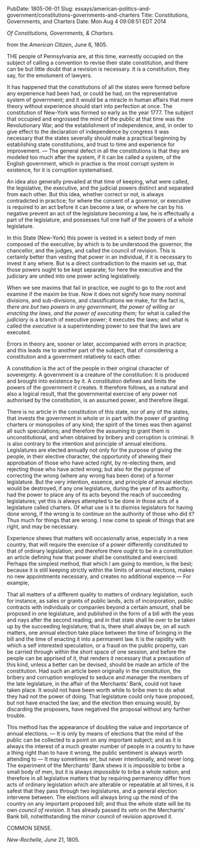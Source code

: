 PubDate: 1805-06-01
Slug: essays/american-politics-and-government/constitutions-governments-and-charters
Title: Constitutions, Governments, and Charters
Date: Mon Aug  4 09:08:51 EDT 2014

   *Of Constitutions, Governments, & Charters.*
   
   from the *American Citizen*, June 6, 1805.

   THE people of Pennsylvania are, at this time, earnestly occupied on the
   subject of calling a convention to revise their state constitution, and
   there can be but little doubt that a revision is necessary. It is a
   constitution, they say, for the emolument of lawyers.

   It has happened that the constitutions of all the states were formed
   before any experience had been had, or could be had, on the representative system of
   government; and it would be a miracle in human affairs that mere theory
   without experience should start into perfection at once. The constitution
   of New-York was formed so early as the year 1777. The subject that occupied 
   and engrossed the mind of the public at that
   time was the Revolutionary War, and the establishment of independence, and,
   in order to give effect to the declaration of independence by congress it
   was necessary that the states severally should make a practical beginning
   by establishing state constitutions, and trust to time and experience for
   improvement. &mdash; The general defect in all the constitutions is that they are
   modeled too much after the system, if it can be called a system, of the
   English government, which in practise is the most corrupt system in
   existence, for it is corruption systematised.

   An idea also generally prevailed at that time of keeping, what were called,
   the legislative, the executive, and the judicial powers distinct and
   separated from each other. But this idea, whether correct or not, is
   always contradicted in practice; for where the consent of a governor, or
   executive is required to an act before it can become a law, or where he
   can by his negative prevent an act of the legislature becoming a law, he
   is effectually a part of the legislature, and possesses full one half of
   the powers of a whole legislature.

   In this State (New-York) this power is vested in a select body of men
   composed of the executive, by which is to be understood the governor, the
   chancellor, and the judges, and called the council of revision. This is
   certainly better than vesting that power in an individual, if it is
   necessary to invest it any where. But is a direct contradiction to the
   maxim set up, that those powers ought to be kept separate; for here the
   executive and the judiciary are united into one power acting legislatively.

   When we see maxims that fail in practice, we ought to go to the root and
   examine if the maxim be true. Now it does not signify how many nominal
   divisions, and sub-divisions, and classifications we make, for the fact
   is, *there are but two powers in any government, the power of willing or
   enacting the laws, and the power of executing them;* for what is called the
   *judiciary* is a branch of executive power; it executes the laws; and what
   is called the *executive* is a superintending power to see that the laws are
   executed.

   Errors in theory are, sooner or later, accompanied with errors in
   practice; and this leads me to another part of the subject, that of
   considering a constitution and a government relatively to each other.

   A constitution is the act of the people in their original character of
   sovereignty. A government is a creature of the constitution: It is
   produced and brought into existence by it. A constitution defines and
   limits the powers of the government it creates. It therefore follows, as a
   natural and also a logical result, that the governmental exercise of any
   power not authorised by the constitution, is an assumed power, and
   therefore illegal.

   There is no article in the constitution of this state, nor of any of the
   states, that invests the government in whole or in part with the power of
   granting charters or monopolies of any kind; the spirit of the times was
   then against all such speculations; and therefore the assuming to grant
   them is unconstitutional, and when obtained by bribery and corruption is
   criminal. It is also contrary to the intention and principle of annual
   elections. Legislatures are elected annually not only for the purpose of giving the
   people, in their elective character, the opportunity of shewing their
   approbation of those who have acted right, by re-electing them, and
   rejecting those who have acted wrong; but also for the purpose of
   correcting the wrong (where any wrong has been done) of a former
   legislature. But the very intention, essence, and principle of annual
   election would be destroyed, if any one legislature, during the year of its
   authority, had the power to place any of its acts beyond the reach of
   succeeding legislatures; yet this is always attempted to be done in those
   acts of a legislature called charters. Of what use is it to dismiss legislators 
   for having done wrong, if the
   wrong is to continue on the authority of those who did it? Thus much for
   things that are wrong. I now come to speak of things that are right, and
   may be necessary.

   Experience shews that matters will occasionally arise, especially in a new
   country, that will require the exercise of a power differently constituted
   to that of ordinary legislation; and therefore there ought to be in a
   constitution an article defining how that power shall be constituted and
   exercised. Perhaps the simplest method, that which I am going to mention,
   is the best; because it is still keeping strictly within the limits of
   annual elections, makes no new appointments necessary, and creates no
   additional expence &mdash; For example,

   That all matters of a different quality to matters of ordinary
   legislation, such for instance, as sales or grants of public lands, acts
   of incorporation, public contracts with individuals or companies beyond a
   certain amount, shall be proposed in one legislature, and published in the
   form of a bill with the yeas and nays after the second reading; and in
   that state shall lie over to be taken up by the succeeding legislature;
   that is, there shall always be, on all such matters, one annual election
   take place between the time of bringing in the bill and the time
   of enacting it into a permanent law. It is the rapidity with which a self 
   interested speculation, or a fraud on
   the public property, can be carried through within the short space of one
   session, and before the people can be apprised of it, that renders it
   necessary that a precaution of this kind, unless a better can be devised,
   should be made an article of the constitution. Had such an article been 
   originally in the constitution, the bribery and
   corruption employed to seduce and manager the members of the late
   legislature, in the affair of the Merchants' Bank, could not have taken
   place. It would not have been worth while to bribe men to do what they had
   not the power of doing. That legislature could only have proposed, but not
   have enacted the law; and the election then ensuing would, by discarding
   the proposers, have negatived the proposal without any further trouble.

   This method has the appearance of doubling the value and importance of
   annual elections. &mdash; It is only by means of elections that the mind of the
   public can be collected to a point on any important subject; and as it is
   always the interest of a much greater number of people in a country to
   have a thing right than to have it wrong, the public sentiment is always
   worth attending to &mdash; It may sometimes err, but never intentionally, and
   never long. The experiment of the Merchants' Bank shews it is impossible to bribe a
   small body of men, but it is always *impossible* to bribe a whole nation;
   and therefore in all legislative matters that by requiring permanency
   differ from acts of ordinary legislation which are alterable or
   repealable at all times, it is safest that they pass through two
   legislatures, and a general election intervene between. The elections will
   always bring up the mind of the country on any important proposed bill;
   and thus the whole state will be its own *council of revision*. It has
   already passed its *veto* on the Merchants' Bank bill, notwithstanding the
   *minor* council of revision approved it.

   COMMON SENSE.

   *New-Rochelle, June* 21, 1805.

  


